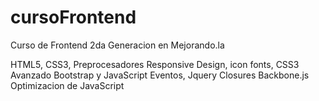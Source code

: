 cursoFrontend
=============

Curso de Frontend 2da Generacion en Mejorando.la 

HTML5, CSS3, Preprocesadores
Responsive Design, icon fonts, CSS3 Avanzado
Bootstrap y JavaScript
Eventos, Jquery Closures
Backbone.js
Optimizacion de JavaScript
